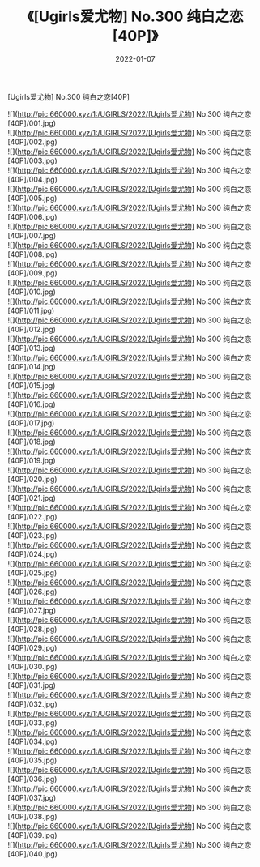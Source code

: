 ﻿---
layout: post
title:  《[Ugirls爱尤物] No.300 纯白之恋[40P]》
date:   2022-01-07
img: http://pic.660000.xyz/1:/UGIRLS/2022/[Ugirls爱尤物] No.300 纯白之恋[40P]/000.jpg
categories: [美女, 清纯, 唯美]
---

[Ugirls爱尤物] No.300 纯白之恋[40P]

  ![](http://pic.660000.xyz/1:/UGIRLS/2022/[Ugirls爱尤物] No.300 纯白之恋[40P]/001.jpg) <br> ![](http://pic.660000.xyz/1:/UGIRLS/2022/[Ugirls爱尤物] No.300 纯白之恋[40P]/002.jpg) <br> ![](http://pic.660000.xyz/1:/UGIRLS/2022/[Ugirls爱尤物] No.300 纯白之恋[40P]/003.jpg) <br> ![](http://pic.660000.xyz/1:/UGIRLS/2022/[Ugirls爱尤物] No.300 纯白之恋[40P]/004.jpg) <br> ![](http://pic.660000.xyz/1:/UGIRLS/2022/[Ugirls爱尤物] No.300 纯白之恋[40P]/005.jpg) <br> ![](http://pic.660000.xyz/1:/UGIRLS/2022/[Ugirls爱尤物] No.300 纯白之恋[40P]/006.jpg) <br> ![](http://pic.660000.xyz/1:/UGIRLS/2022/[Ugirls爱尤物] No.300 纯白之恋[40P]/007.jpg) <br> ![](http://pic.660000.xyz/1:/UGIRLS/2022/[Ugirls爱尤物] No.300 纯白之恋[40P]/008.jpg) <br> ![](http://pic.660000.xyz/1:/UGIRLS/2022/[Ugirls爱尤物] No.300 纯白之恋[40P]/009.jpg) <br> ![](http://pic.660000.xyz/1:/UGIRLS/2022/[Ugirls爱尤物] No.300 纯白之恋[40P]/010.jpg) <br> ![](http://pic.660000.xyz/1:/UGIRLS/2022/[Ugirls爱尤物] No.300 纯白之恋[40P]/011.jpg) <br> ![](http://pic.660000.xyz/1:/UGIRLS/2022/[Ugirls爱尤物] No.300 纯白之恋[40P]/012.jpg) <br> ![](http://pic.660000.xyz/1:/UGIRLS/2022/[Ugirls爱尤物] No.300 纯白之恋[40P]/013.jpg) <br> ![](http://pic.660000.xyz/1:/UGIRLS/2022/[Ugirls爱尤物] No.300 纯白之恋[40P]/014.jpg) <br> ![](http://pic.660000.xyz/1:/UGIRLS/2022/[Ugirls爱尤物] No.300 纯白之恋[40P]/015.jpg) <br> ![](http://pic.660000.xyz/1:/UGIRLS/2022/[Ugirls爱尤物] No.300 纯白之恋[40P]/016.jpg) <br> ![](http://pic.660000.xyz/1:/UGIRLS/2022/[Ugirls爱尤物] No.300 纯白之恋[40P]/017.jpg) <br> ![](http://pic.660000.xyz/1:/UGIRLS/2022/[Ugirls爱尤物] No.300 纯白之恋[40P]/018.jpg) <br> ![](http://pic.660000.xyz/1:/UGIRLS/2022/[Ugirls爱尤物] No.300 纯白之恋[40P]/019.jpg) <br> ![](http://pic.660000.xyz/1:/UGIRLS/2022/[Ugirls爱尤物] No.300 纯白之恋[40P]/020.jpg) <br> ![](http://pic.660000.xyz/1:/UGIRLS/2022/[Ugirls爱尤物] No.300 纯白之恋[40P]/021.jpg) <br> ![](http://pic.660000.xyz/1:/UGIRLS/2022/[Ugirls爱尤物] No.300 纯白之恋[40P]/022.jpg) <br> ![](http://pic.660000.xyz/1:/UGIRLS/2022/[Ugirls爱尤物] No.300 纯白之恋[40P]/023.jpg) <br> ![](http://pic.660000.xyz/1:/UGIRLS/2022/[Ugirls爱尤物] No.300 纯白之恋[40P]/024.jpg) <br> ![](http://pic.660000.xyz/1:/UGIRLS/2022/[Ugirls爱尤物] No.300 纯白之恋[40P]/025.jpg) <br> ![](http://pic.660000.xyz/1:/UGIRLS/2022/[Ugirls爱尤物] No.300 纯白之恋[40P]/026.jpg) <br> ![](http://pic.660000.xyz/1:/UGIRLS/2022/[Ugirls爱尤物] No.300 纯白之恋[40P]/027.jpg) <br> ![](http://pic.660000.xyz/1:/UGIRLS/2022/[Ugirls爱尤物] No.300 纯白之恋[40P]/028.jpg) <br> ![](http://pic.660000.xyz/1:/UGIRLS/2022/[Ugirls爱尤物] No.300 纯白之恋[40P]/029.jpg) <br> ![](http://pic.660000.xyz/1:/UGIRLS/2022/[Ugirls爱尤物] No.300 纯白之恋[40P]/030.jpg) <br> ![](http://pic.660000.xyz/1:/UGIRLS/2022/[Ugirls爱尤物] No.300 纯白之恋[40P]/031.jpg) <br> ![](http://pic.660000.xyz/1:/UGIRLS/2022/[Ugirls爱尤物] No.300 纯白之恋[40P]/032.jpg) <br> ![](http://pic.660000.xyz/1:/UGIRLS/2022/[Ugirls爱尤物] No.300 纯白之恋[40P]/033.jpg) <br> ![](http://pic.660000.xyz/1:/UGIRLS/2022/[Ugirls爱尤物] No.300 纯白之恋[40P]/034.jpg) <br> ![](http://pic.660000.xyz/1:/UGIRLS/2022/[Ugirls爱尤物] No.300 纯白之恋[40P]/035.jpg) <br> ![](http://pic.660000.xyz/1:/UGIRLS/2022/[Ugirls爱尤物] No.300 纯白之恋[40P]/036.jpg) <br> ![](http://pic.660000.xyz/1:/UGIRLS/2022/[Ugirls爱尤物] No.300 纯白之恋[40P]/037.jpg) <br> ![](http://pic.660000.xyz/1:/UGIRLS/2022/[Ugirls爱尤物] No.300 纯白之恋[40P]/038.jpg) <br> ![](http://pic.660000.xyz/1:/UGIRLS/2022/[Ugirls爱尤物] No.300 纯白之恋[40P]/039.jpg) <br> ![](http://pic.660000.xyz/1:/UGIRLS/2022/[Ugirls爱尤物] No.300 纯白之恋[40P]/040.jpg) <br>